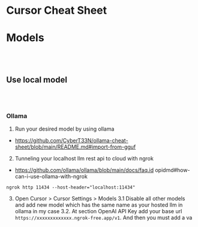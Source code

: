 # Cursor Cheat Sheet



# Models

<br><br>

## Use local model

<br><br>

### Ollama

1. Run your desired model by using ollama
- https://github.com/CyberT33N/ollama-cheat-sheet/blob/main/README.md#import-from-gguf

2. Tunneling your localhost llm rest api to cloud with ngrok
- https://github.com/ollama/ollama/blob/main/docs/faq.id opidmd#how-can-i-use-ollama-with-ngrok
```shell
ngrok http 11434 --host-header="localhost:11434"
```

3. Open Cursor > Cursor Settings > Models
  3.1 Disable all other models and add new model which has the same name as your hosted llm in ollama in my case
  3.2. At section OpenAI API Key add your base url `https://xxxxxxxxxxxxx.ngrok-free.app/v1`. And then you must add a va
